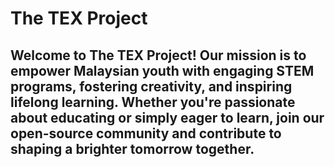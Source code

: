 # The TEX Project

## Welcome to The TEX Project! Our mission is to empower Malaysian youth with engaging STEM programs, fostering creativity, and inspiring lifelong learning. Whether you're passionate about educating or simply eager to learn, join our open-source community and contribute to shaping a brighter tomorrow together.